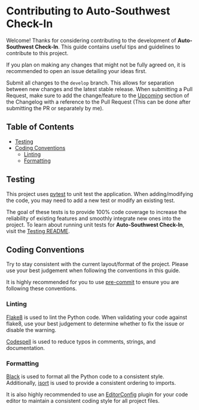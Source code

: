 # Contributing to Auto-Southwest Check-In
Welcome! Thanks for considering contributing to the development of **Auto-Southwest Check-In**. This guide contains useful tips and guidelines
to contribute to this project.

If you plan on making any changes that might not be fully agreed on, it is recommended to open an issue detailing your ideas first.

Submit all changes to the `develop` branch. This allows for separation between new changes and the latest stable release. When submitting a
Pull Request, make sure to add the change/feature to the [Upcoming](CHANGELOG.md#upcoming) section of the Changelog with a reference to the
Pull Request (This can be done after submitting the PR or separately by me).

## Table of Contents
- [Testing](#testing)
- [Coding Conventions](#coding-conventions)
    * [Linting](#linting)
    * [Formatting](#formatting)

## Testing
This project uses [pytest][0] to unit test the application. When adding/modifying the code, you may need to add a new test or modify an existing test.

The goal of these tests is to provide 100% code coverage to increase the reliability of existing features and smoothly integrate new ones into the project.
To learn about running unit tests for **Auto-Southwest Check-In**, visit the [Testing README](tests/README.md).

## Coding Conventions
Try to stay consistent with the current layout/format of the project. Please use your best judgement when following the conventions in this guide.

It is highly recommended for you to use [pre-commit][1] to ensure you are following these conventions.

### Linting
[Flake8][2] is used to lint the Python code. When validating your code against flake8, use your best judgement to determine whether to fix
the issue or disable the warning.

[Codespell][3] is used to reduce typos in comments, strings, and documentation.

### Formatting
[Black][4] is used to format all the Python code to a consistent style. Additionally, [isort][5] is used to provide a consistent ordering to imports.

It is also highly recommended to use an [EditorConfig][6] plugin for your code editor to maintain a consistent coding style for all project files.

[0]: https://docs.pytest.org
[1]: https://pre-commit.com
[2]: https://flake8.pycqa.org/en/latest
[3]: https://github.com/codespell-project/codespell
[4]: https://black.readthedocs.io/en/stable
[5]: https://pycqa.github.io/isort/
[6]: https://editorconfig.org/
